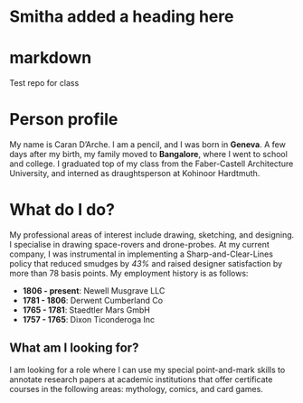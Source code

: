# Smitha added a heading here

# markdown
Test repo for class
# Person profile
My name is Caran D’Arche. I am a pencil, and I was born in **Geneva**. A few days after my birth, my family moved to **Bangalore**, where I went to school and college. I graduated top of my class from the Faber-Castell Architecture University, and interned as draughtsperson at Kohinoor Hardtmuth.
# What do I do?
My professional areas of interest include drawing, sketching, and designing. I specialise in drawing space-rovers and drone-probes.
At my current company, I was instrumental in implementing a Sharp-and-Clear-Lines policy that reduced smudges by *43%* and raised designer satisfaction by more than 78 basis points.
My employment history is as follows:
* **1806 - present**: Newell Musgrave LLC
* **1781 - 1806**: Derwent Cumberland Co
* **1765 - 1781**: Staedtler Mars GmbH
* **1757 - 1765**: Dixon Ticonderoga Inc
## What am I looking for?
I am looking for a role where I can use my special point-and-mark skills to annotate research papers at academic institutions that offer certificate courses in the following areas: mythology, comics, and card games.

